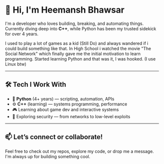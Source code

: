 # 👋 Hi, I'm Heemansh Bhawsar

I'm a developer who loves building, breaking, and automating things.  
Currently diving deep into **C++**, while Python has been my trusted sidekick for over 4 years.

I used to play a lot of games as a kid (Still Do) and always wandered if i could build something like that. In High School i watched the movie "The Social Network" which finally gave me the initial motivation to learn programming. Started learning Python and that was it, I was hooked. (I use Linux btw)

---

## 🛠️ Tech I Work With

- 🐍 **Python** (4+ years) — scripting, automation, APIs  
- ⚙️ **C++** (learning) — systems programming, performance  
- 🎮 Learning about game dev and interactive systems  
- 🔐 Exploring security — from networks to low-level exploits  

---

## 📫 Let’s connect or collaborate!

Feel free to check out my repos, explore my code, or drop me a message. I'm always up for building something cool.

